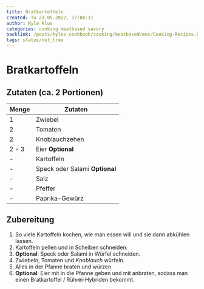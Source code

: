 ```yaml
---
title: Bratkartoffeln
created: Tu 23.05.2022, 17:06:11
author: Kyle Klus
categories: cooking meatbased savory
backlink: /posts/kyles-cookbook/cooking/meatbased/moc/Cooking-Recipes.html
tags: status/not_tree
---
```


# Bratkartoffeln

## Zutaten (ca. 2 Portionen)

| Menge            | Zutaten                        |
| ---------------- | ------------------------------ |
| 1                | Zwiebel                        |
| 2                | Tomaten                        |
| 2                | Knoblauchzehen                 |
| 2 - 3              | Eier **Optional**              |
| -                | Kartoffeln                     |
| -                | Speck oder Salami **Optional** |
| -                | Salz                           |
| -                | Pfeffer                        |
| -                | Paprika-Gewürz                 |

## Zubereitung

1. So viele Kartoffeln kochen, wie man essen will und sie dann abkühlen lassen.
2. Kartoffeln pellen und in Scheiben schneiden.
3. **Optional**: Speck oder Salami in Würfel schneiden.
4. Zwiebeln, Tomaten und *Knoblauch* würfeln.
5. Alles in der Pfanne braten und würzen.
6. **Optional**: Eier mit in die Pfanne geben und mit anbraten, sodass man einen Bratkartoffel / Rührei-Hybriden bekommt.
